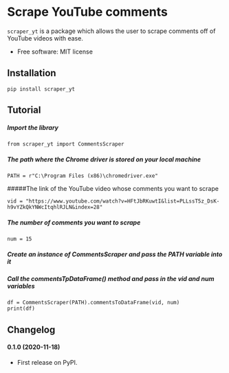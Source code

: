 # Scrape YouTube comments

```scraper_yt``` is a package which allows the user to scrape comments off of YouTube videos with ease.

- Free software: MIT license

## Installation

```pip install scraper_yt``` 

## Tutorial

##### Import the library
```
from scraper_yt import CommentsScraper
```

##### The path where the Chrome driver is stored on your local machine
```
PATH = r"C:\Program Files (x86)\chromedriver.exe"
```

#####The link of the YouTube video whose comments you want to scrape
```
vid = "https://www.youtube.com/watch?v=HFtJbRKuwtI&list=PLLssT5z_DsK-h9vYZkQkYNWcItqhlRJLN&index=28"
```

##### The number of comments you want to scrape
```
num = 15
```

##### Create an instance of CommentsScraper and pass the PATH variable into it 
##### Call the commentsTpDataFrame() method and pass in the vid and num variables 
```
df = CommentsScraper(PATH).commentsToDataFrame(vid, num)
print(df)
```

## Changelog

#### 0.1.0 (2020-11-18)

- First release on PyPI.
